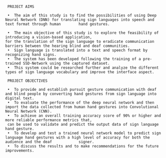      PROJECT AIMS
 
     •	The aim of this study is to find the possibilities of using Deep Neural Network (DNN) for translating sign languages into speech and text format through human        hand gestures.
 
     •	The main objective of this study is to explore the feasibility of introducing a vision-based application,
    for the translation of the sign language to eradicate communication barriers between the hearing blind and deaf communities.
     •	Sign language is translated into a text and speech format by recognizing hand signs.
     •	The system has been developed following the training of a pre-trained SSD-Network using the captured dataset.
     •	This system could be researched further and analyze the different types of sign language vocabulary and improve the interface aspect.

     PROJECT OBJECTIVES

     •	To provide and establish pursuit gesture communication with deaf and blind people by converting hand gestures from sign language into digital text.
     •	To evaluate the performance of the deep neural network and then import the data collected from human hand gestures into Convolutional Neural Network (CNN).
     •	To achieve an overall training accuracy score of 90% or higher and more reliable performance metrics that,
     can be used to validate and predict the output data of sign language hand gesture.
     •	To develop and test a trained neural network model to predict sign language hand gestures with a high level of accuracy for both the audience and the deaf            signer. 
     •	To discuss the results and to make recommendations for the future improvements.


      
